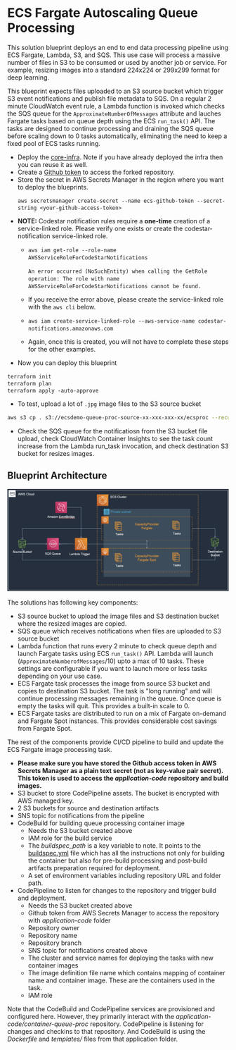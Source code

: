 # ECS Fargate Autoscaling Queue Processing

This solution blueprint deploys an end to end data processing pipeline using ECS Fargate, Lambda, S3, and SQS. This use case will process a massive number of files in S3 to be consumed or used by another job or service. For example, resizing images into a standard 224x224 or 299x299 format for deep learning.

This blueprint expects files uploaded to an S3 source bucket which trigger S3 event notifications and publish file metadata to SQS. On a regular 2 minute CloudWatch event rule, a Lambda function is invoked which checks the SQS queue for the `ApproximateNumberOfMessages` attribute and lauches Fargate tasks based on queue depth using the ECS `run_task()` API. The tasks are designed to continue processing and draining the SQS queue before scaling down to 0 tasks automatically, eliminating the need to keep a fixed pool of ECS tasks running.

* Deploy the [core-infra](../core-infra/README.md). Note if you have already deployed the infra then you can reuse it as well.
* Create a [Github token](https://docs.github.com/en/authentication/keeping-your-account-and-data-secure/creating-a-personal-access-token) to access the forked repository.
* Store the secret in AWS Secrets Manager in the region where you want to deploy the blueprints.
  ```shell
  aws secretsmanager create-secret --name ecs-github-token --secret-string <your-github-access-token>
  ```
* **NOTE:** Codestar notification rules require a **one-time** creation of a service-linked role. Please verify one exists or create the codestar-notification service-linked role.
  * `aws iam get-role --role-name AWSServiceRoleForCodeStarNotifications`

    ```An error occurred (NoSuchEntity) when calling the GetRole operation: The role with name AWSServiceRoleForCodeStarNotifications cannot be found.```
  *  If you receive the error above, please create the service-linked role with the `aws cli` below.
  * `aws iam create-service-linked-role --aws-service-name codestar-notifications.amazonaws.com`
  * Again, once this is created, you will not have to complete these steps for the other examples.
* Now you can deploy this blueprint
```shell
terraform init
terraform plan
terraform apply -auto-approve
```
* To test, upload a lot of `.jpg` image files to the S3 source bucket
```bash
aws s3 cp . s3://ecsdemo-queue-proc-source-xx-xxx-xxx-xx/ecsproc --recursive
```
* Check the SQS queue for the notificatiosn from the S3 bucket file upload, check CloudWatch Container Insights to see the task count increase from the Lambda run_task invocation, and check destination S3 bucket for resizes images.

## Blueprint Architecture

<p align="center">
  <img src="../../../docs/ecs-fargate-queue-processing.png"/>
</p>

The solutions has following key components:

* S3 source bucket to upload the image files and S3 destination bucket where the resized images are copied.
* SQS queue which receives notifications when files are uploaded to S3 source bucket
* Lambda function that runs every 2 minute to check queue depth and launch Fargate tasks using ECS `run_task()` API. Lambda will launch (`ApproximateNumberofMessages`/10) upto a max of 10 tasks. These settings are configurable if you want to launch more or less tasks depending on your use case.
* ECS Fargate task processes the image from source S3 bucket and copies to destination S3 bucket. The task is "long running" and will continue processing messages remaining in the queue. Once queue is empty the tasks will quit. This provides a built-in scale to 0.
* ECS Fargate tasks are distributed to run on a mix of Fargate on-demand and Fargate Spot instances. This provides considerable cost savings from Fargate Spot.

The rest of the components provide CI/CD pipeline to build and update the ECS Fargate image processing task.

* **Please make sure you have stored the Github access token in AWS Secrets Manager as a plain text secret (not as key-value pair secret). This token is used to access the *application-code* repository and build images.**
* S3 bucket to store CodePipeline assets. The bucket is encrypted with AWS managed key.
* 2 S3 buckets for source and destination artifacts
* SNS topic for notifications from the pipeline
* CodeBuild for building queue processing container image
    * Needs the S3 bucket created above
    * IAM role for the build service
    * The *buildspec_path* is a key variable to note. It points to the [buildspec.yml](../../../application-code/container-queue-proc/templates/buildspec.yml) file which has all the instructions not only for building the container but also for pre-build processing and post-build artifacts preparation required for deployment.
    * A set of environment variables including repository URL and folder path.
* CodePipeline to listen for changes to the repository and trigger build and deployment.
    * Needs the S3 bucket created above
    * Github token from AWS Secrets Manager to access the repository with *application-code* folder
    * Repository owner
    * Repository name
    * Repository branch
    * SNS topic for notifications created above
    * The cluster and service names for deploying the tasks with new container images
    * The image definition file name which contains mapping of container name and container image. These are the containers used in the task.
    * IAM role

Note that the CodeBuild and CodePipeline services are provisioned and configured here. However, they primarily interact with the *application-code/container-queue-proc* repository. CodePipeline is listening for changes and checkins to that repository. And CodeBuild is using the *Dockerfile* and *templates/* files from that application folder.
